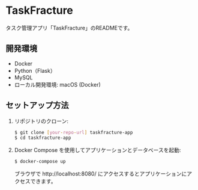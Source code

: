 # TaskFracture
タスク管理アプリ「TaskFracture」のREADMEです。

## 開発環境
* Docker
* Python（Flask）
* MySQL
* ローカル開発環境: macOS (Docker)

## セットアップ方法
1. リポジトリのクローン:
    ```bash
    $ git clone [your-repo-url] taskfracture-app
    $ cd taskfracture-app
    ```

2. Docker Compose を使用してアプリケーションとデータベースを起動:
    ```bash
    $ docker-compose up
    ```
    ブラウザで http://localhost:8080/ にアクセスするとアプリケーションにアクセスできます。